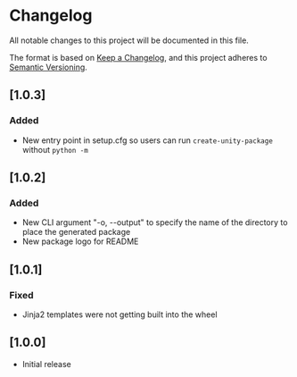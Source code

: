 # Changelog

All notable changes to this project will be documented in this file.

The format is based on [Keep a Changelog](https://keepachangelog.com/en/1.0.0/),
and this project adheres to [Semantic Versioning](https://semver.org/spec/v2.0.0.html).

## [1.0.3]

### Added

- New entry point in setup.cfg so users can run `create-unity-package` without `python -m`

## [1.0.2]

### Added

- New CLI argument "-o, --output" to specify the name of the directory to place the generated package
- New package logo for README

## [1.0.1]

### Fixed

- Jinja2 templates were not getting built into the wheel

## [1.0.0]

- Initial release

